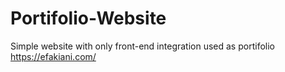 # Portifolio-Website

Simple website with only front-end integration used as portifolio \
https://efakiani.com/
